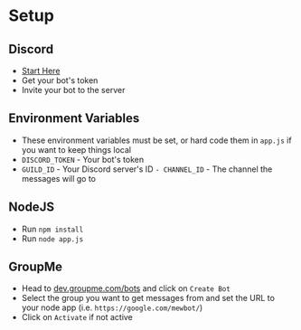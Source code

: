 # Setup
## Discord
- [Start Here](https://discord.com/developers/docs/quick-start/getting-started#step-1-creating-an-app)
- Get your bot's token
- Invite your bot to the server
## Environment Variables
- These environment variables must be set, or hard code them in `app.js` if you want to keep things local
- `DISCORD_TOKEN` - Your bot's token
- `GUILD_ID` - Your Discord server's ID
`- CHANNEL_ID` - The channel the messages will go to
## NodeJS
- Run `npm install`
- Run `node app.js`
## GroupMe
- Head to [dev.groupme.com/bots](https://dev.groupme.com/bots) and click on `Create Bot`
- Select the group you want to get messages from and set the URL to your node app (i.e. `https://google.com/mewbot/`)
- Click on `Activate` if not active
